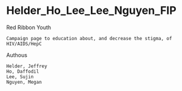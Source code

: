 # Helder_Ho_Lee_Lee_Nguyen_FIP

Red Ribbon Youth

    Campaign page to education about, and decrease the stigma, of HIV/AIDS/HepC
    
Authous
    
    Helder, Jeffrey
    Ho, Daffodil
    Lee, Sujin
    Nguyen, Megan
